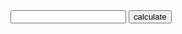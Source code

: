 <html>
    <head></head>
    <body>
		<form method="post" action="calculate.php">
			<input type="text" name="in">
			<input type="submit" name="submit" value="calculate"> 
		</form>
    </body>
</html>

<?php
	$temp = $_POST['in'];
	$values = explode(" ", $temp);

	$y = (2 * $values[2] - $values[1]) / 4;
	$x = ($values[1] - 2 * $values[0] + 2 * $y) / 2;
	$z = ($values[0] - $y) / 6;

	if ($x < 0 or (int($x) != $x)){
		echo "Error";
	}else if( $y < 0 or (int($y) != $y)){
		echo "Error";
	}else if ($z < 0 or (int($z) != $z)){
		echo "Error";
	}else{
		echo $x;
		echo $y;
		echo $z;
	}
?>